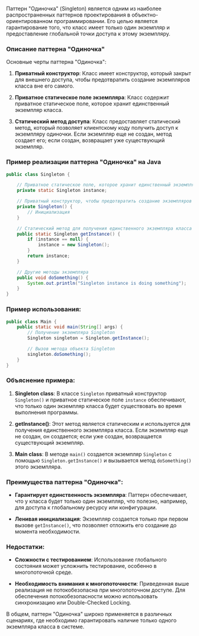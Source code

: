 Паттерн "Одиночка" (Singleton) является одним из наиболее распространенных паттернов проектирования в объектно-ориентированном программировании. Его целью является гарантирование того, что класс имеет только один экземпляр и предоставление глобальной точки доступа к этому экземпляру.

### Описание паттерна "Одиночка"

Основные черты паттерна "Одиночка":

1. **Приватный конструктор**: Класс имеет конструктор, который закрыт для внешнего доступа, чтобы предотвратить создание экземпляров класса вне его самого.
  
2. **Приватное статическое поле экземпляра**: Класс содержит приватное статическое поле, которое хранит единственный экземпляр класса.

3. **Статический метод доступа**: Класс предоставляет статический метод, который позволяет клиентскому коду получить доступ к экземпляру одиночки. Если экземпляр еще не создан, метод создает его; если создан, возвращает уже существующий экземпляр.

### Пример реализации паттерна "Одиночка" на Java

```java
public class Singleton {

    // Приватное статическое поле, которое хранит единственный экземпляр класса
    private static Singleton instance;

    // Приватный конструктор, чтобы предотвратить создание экземпляров через оператор new
    private Singleton() {
        // Инициализация
    }

    // Статический метод для получения единственного экземпляра класса
    public static Singleton getInstance() {
        if (instance == null) {
            instance = new Singleton();
        }
        return instance;
    }

    // Другие методы экземпляра
    public void doSomething() {
        System.out.println("Singleton instance is doing something");
    }
}
```

### Пример использования:

```java
public class Main {
    public static void main(String[] args) {
        // Получение экземпляра Singleton
        Singleton singleton = Singleton.getInstance();

        // Вызов метода объекта Singleton
        singleton.doSomething();
    }
}
```

### Объяснение примера:

1. **Singleton class**: В классе `Singleton` приватный конструктор `Singleton()` и приватное статическое поле `instance` обеспечивают, что только один экземпляр класса будет существовать во время выполнения программы.

2. **getInstance()**: Этот метод является статическим и используется для получения единственного экземпляра класса. Если экземпляр еще не создан, он создается; если уже создан, возвращается существующий экземпляр.

3. **Main class**: В методе `main()` создается экземпляр `Singleton` с помощью `Singleton.getInstance()` и вызывается метод `doSomething()` этого экземпляра.

### Преимущества паттерна "Одиночка":

- **Гарантирует единственность экземпляра**: Паттерн обеспечивает, что у класса будет только один экземпляр, что полезно, например, для доступа к глобальному ресурсу или конфигурации.
  
- **Ленивая инициализация**: Экземпляр создается только при первом вызове `getInstance()`, что позволяет отложить его создание до момента необходимости.

### Недостатки:

- **Сложности с тестированием**: Использование глобального состояния может усложнить тестирование, особенно в многопоточной среде.

- **Необходимость внимания к многопоточности**: Приведенная выше реализация не потокобезопасна при многопоточном доступе. Для обеспечения потокобезопасности можно использовать синхронизацию или Double-Checked Locking.

В общем, паттерн "Одиночка" широко применяется в различных сценариях, где необходимо гарантировать наличие только одного экземпляра класса в системе.